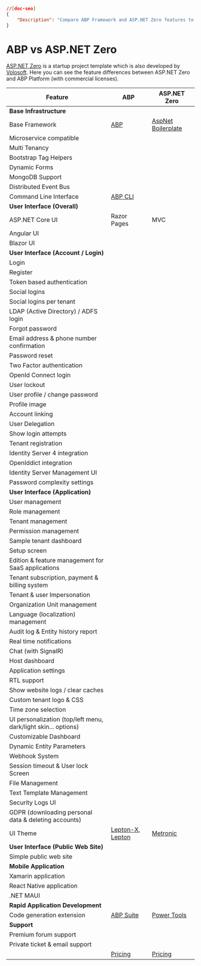 ```json
//[doc-seo]
{
    "Description": "Compare ABP Framework and ASP.NET Zero features to make informed decisions for your next project with this insightful guide."
}
```

# ABP vs ASP.NET Zero

[ASP.NET Zero](https://aspnetzero.com/) is a startup project template which is also developed by [Volosoft](https://volosoft.com/). Here you can see the feature differences between ASP.NET Zero and ABP Platform (with commercial licenses).

<!DOCTYPE html PUBLIC "-//W3C//DTD XHTML 1.0 Transitional//EN" "http://www.w3.org/TR/xhtml1/DTD/xhtml1-transitional.dtd">
<html xmlns="http://www.w3.org/1999/xhtml">

<head>
<meta content="text/html; charset=utf-8" http-equiv="Content-Type" />
</head>
<body>

<table id="TemplateComparisonTable" class="table">
        <thead>
            <tr>
                <th>Feature</th>
                <th>ABP</th>
                <th>ASP.NET Zero</th>
            </tr>
        </thead>
        <tbody>
            <tr>
                <td colspan="3"><strong>Base Infrastructure</strong></td>
            </tr>
            <tr>
                <td>Base Framework</td>
                <td><a href="https://github.com/abpframework/abp/" target="_blank"> ABP</a></td>
                <td><a href="https://github.com/aspnetboilerplate/aspnetboilerplate" target="_blank">AspNet Boilerplate</a></td>
            </tr>
            <tr>
                <td>Microservice compatible</td>
                <td><i class="fa fa-check text-success"></i></td>
                <td><i class="fa fa-minus text-secondary"></i></td>
            </tr>
            <tr>
                <td>Multi Tenancy</td>
                <td><i class="fa fa-check text-success"></i></td>
                <td><i class="fa fa-check text-success"></i></td>
            </tr>
            <tr>
                <td>Bootstrap Tag Helpers</td>
                <td><i class="fa fa-check text-success"></i></td>
                <td><i class="fa fa-minus text-secondary"></i></td>
            </tr>
            <tr>
                <td>Dynamic Forms</td>
                <td><i class="fa fa-check text-success"></i></td>
                <td><i class="fa fa-minus text-secondary"></i></td>
            </tr>
            <tr>
                <td>MongoDB Support</td>
                <td><i class="fa fa-check text-success"></i></td>
                <td><i class="fa fa-minus text-secondary"></i></td>
            </tr>
            <tr>
                <td>Distributed Event Bus</td>
                <td><i class="fa fa-check text-success"></i></td>
                <td><i class="fa fa-minus text-secondary"></i></td>
            </tr>
            <tr>
                <td>Command Line Interface</td>
                <td><a href="https://abp.io/docs/latest/cli" target="_blank">ABP CLI</a></td>
                <td><i class="fa fa-minus text-secondary"></i></td>
            </tr>
            <tr>
                <td colspan="3"><strong>User Interface (Overall)</strong></td>
            </tr>
            <tr>
                <td>ASP.NET Core UI</td>
                <td>Razor Pages</td>
                <td>MVC</td>
            </tr>
            <tr>
                <td>Angular UI</td>
                <td><i class="fa fa-check text-success"></i></td>
                <td><i class="fa fa-check text-success"></i></td>
            </tr>
            <tr>
                <td>Blazor UI</td>
                <td><i class="fa fa-check text-success"></i></td>
                <td><i class="fa fa-minus text-secondary"></i></td>
            </tr>
            <tr>
                <td colspan="3"><strong>User Interface (Account / Login)</strong></td>
            </tr>
            <tr>
                <td>Login</td>
                <td><i class="fa fa-check text-success"></i></td>
                <td><i class="fa fa-check text-success"></i></td>
            </tr>
            <tr>
                <td>Register</td>
                <td><i class="fa fa-check text-success"></i></td>
                <td><i class="fa fa-check text-success"></i></td>
            </tr>
            <tr>
                <td>Token based authentication</td>
                <td><i class="fa fa-check text-success"></i></td>
                <td><i class="fa fa-check text-success"></i></td>
            </tr>
            <tr>
                <td>Social logins</td>
                <td><i class="fa fa-check text-success"></i></td>
                <td><i class="fa fa-check text-success"></i></td>
            </tr>
            <tr>
                <td>Social logins per tenant</td>
                <td><i class="fa fa-check text-success"></i></td>
                <td><i class="fa fa-check text-success"></i></td>
            </tr>
            <tr>
                <td>LDAP (Active Directory) / ADFS login</td>
                <td><i class="fa fa-check text-success"></i></td>
                <td><i class="fa fa-check text-success"></i></td>
            </tr>
            <tr>
                <td>Forgot password</td>
                <td><i class="fa fa-check text-success"></i></td>
                <td><i class="fa fa-check text-success"></i></td>
            </tr>
            <tr>
                <td>Email address &amp; phone number confirmation</td>
                <td><i class="fa fa-check text-success"></i></td>
                <td><i class="fa fa-check text-success"></i></td>
            </tr>
            <tr>
                <td>Password reset</td>
                <td><i class="fa fa-check text-success"></i></td>
                <td><i class="fa fa-check text-success"></i></td>
            </tr>
            <tr>
                <td>Two Factor authentication</td>
                <td><i class="fa fa-check text-success"></i></td>
                <td><i class="fa fa-check text-success"></i></td>
            </tr>
            <tr>
                <td>OpenId Connect login</td>
                <td><i class="fa fa-check text-success"></i></td>
                <td><i class="fa fa-check text-success"></i></td>
            </tr>
            <tr>
                <td>User lockout</td>
                <td><i class="fa fa-check text-success"></i></td>
                <td><i class="fa fa-check text-success"></i></td>
            </tr>
            <tr>
                <td>User profile / change password</td>
                <td><i class="fa fa-check text-success"></i></td>
                <td><i class="fa fa-check text-success"></i></td>
            </tr>
            <tr>
                <td>Profile image</td>
                <td><i class="fa fa-check text-success"></i></td>
                <td><i class="fa fa-check text-success"></i></td>
            </tr>
            <tr>
                <td>Account linking</td>
                <td><i class="fa fa-check text-success"></i></td>
                <td><i class="fa fa-check text-success"></i></td>
            </tr>
            <tr>
                <td>User Delegation</td>
                <td><i class="fa fa-check text-success"></i></td>
                <td><i class="fa fa-check text-success"></i></td>
            </tr>
            <tr>
                <td>Show login attempts</td>
                <td><i class="fa fa-check text-success"></i></td>
                <td><i class="fa fa-check text-success"></i></td>
            </tr>
            <tr>
                <td>Tenant registration</td>
                <td><i class="fa fa-minus text-secondary"></i></td>
                <td><i class="fa fa-check text-success"></i></td>
            </tr>
            <tr>
                <td>Identity Server 4 integration</td>
                <td><i class="fa fa-check text-success"></i></td>
                <td><i class="fa fa-check text-success"></i></td>
            </tr>
            <tr>
                <td>OpenIddict integration</td>
                <td><i class="fa fa-check text-success"></i></td>
                <td><i class="fa fa-minus text-false"></i></td>
            </tr>
            <tr>
                <td>Identity Server Management UI</td>
                <td><i class="fa fa-check text-success"></i></td>
                <td><i class="fa fa-minus text-secondary"></i></td>
            </tr>
            <tr>
                <td>Password complexity settings</td>
                <td><i class="fa fa-check text-success"></i></td>
                <td><i class="fa fa-check text-success"></i></td>
            </tr>
            <tr>
                <td colspan="3"><strong>User Interface (Application)</strong></td>
            </tr>
            <tr>
                <td>User management</td>
                <td><i class="fa fa-check text-success"></i></td>
                <td><i class="fa fa-check text-success"></i></td>
            </tr>
            <tr>
                <td>Role management</td>
                <td><i class="fa fa-check text-success"></i></td>
                <td><i class="fa fa-check text-success"></i></td>
            </tr>
            <tr>
                <td>Tenant management</td>
                <td><i class="fa fa-check text-success"></i></td>
                <td><i class="fa fa-check text-success"></i></td>
            </tr>
            <tr>
                <td>Permission management</td>
                <td><i class="fa fa-check text-success"></i></td>
                <td><i class="fa fa-check text-success"></i></td>
            </tr>
            <tr>
                <td>Sample tenant dashboard</td>
                <td><i class="fa fa-minus text-secondary"></i></td>
                <td><i class="fa fa-check text-success"></i></td>
            </tr>
            <tr>
                <td>Setup screen</td>
                <td><i class="fa fa-minus text-secondary"></i></td>
                <td><i class="fa fa-check text-success"></i></td>
            </tr>
            <tr>
                <td>Edition &amp; feature management for SaaS applications</td>
                <td><i class="fa fa-check text-success"></i></td>
                <td><i class="fa fa-check text-success"></i></td>
            </tr>
            <tr>
                <td>Tenant subscription, payment &amp; billing system</td>
                <td><i class="fa fa-check text-success"></i></td>
                <td><i class="fa fa-check text-success"></i></td>
            </tr>
            <tr>
                <td>Tenant &amp; user Impersonation</td>
                <td><i class="fa fa-check text-success"></i></td>
                <td><i class="fa fa-check text-success"></i></td>
            </tr>
            <tr>
                <td>Organization Unit management</td>
                <td><i class="fa fa-check text-success"></i></td>
                <td><i class="fa fa-check text-success"></i></td>
            </tr>
            <tr>
                <td>Language (localization) management</td>
                <td><i class="fa fa-check text-success"></i></td>
                <td><i class="fa fa-check text-success"></i></td>
            </tr>
            <tr>
                <td>Audit log & Entity history report</td>
                <td><i class="fa fa-check text-success"></i></td>
                <td><i class="fa fa-check text-success"></i></td>
            </tr>
            <tr>
                <td>Real time notifications</td>
                <td><i class="fa fa-minus text-secondary"></i></td>
                <td><i class="fa fa-check text-success"></i></td>
            </tr>
            <tr>
                <td>Chat (with SignalR)</td>
                <td><i class="fa fa-check text-success"></i></td>
                <td><i class="fa fa-check text-success"></i></td>
            </tr>
            <tr>
                <td>Host dashboard</td>
                <td><i class="fa fa-check text-success"></i></td>
                <td><i class="fa fa-check text-success"></i></td>
            </tr>
            <tr>
                <td>Application settings</td>
                <td><i class="fa fa-check text-success"></i></td>
                <td><i class="fa fa-check text-success"></i></td>
            </tr>
            <tr>
                <td>RTL support</td>
                <td><i class="fa fa-check text-success"></i></td>
                <td><i class="fa fa-check text-success"></i></td>   
            </tr>
            <tr>
                <td>Show website logs / clear caches</td>
                <td><i class="fa fa-minus text-secondary"></i></td>
                <td><i class="fa fa-check text-success"></i></td>
            </tr>
            <tr>
                <td>Custom tenant logo &amp; CSS</td>
                <td><i class="fa fa-minus text-secondary"></i></td>
                <td><i class="fa fa-check text-success"></i></td>
            </tr>
            <tr>
                <td>Time zone selection</td>
                <td><i class="fa fa-check text-success"></i></td>
                <td><i class="fa fa-check text-success"></i></td>
            </tr>
            <tr>
                <td>UI personalization (top/left menu, dark/light skin... options)</td>
                <td><i class="fa fa-check text-success"></i></td>
                <td><i class="fa fa-check text-success"></i></td>
            </tr>
            <tr>
                <td>Customizable Dashboard</td>
                <td><i class="fa fa-minus text-secondary"></i></td>
                <td><i class="fa fa-check text-success"></i></td>
            </tr>
            <tr>
                <td>Dynamic Entity Parameters</td>
                <td><i class="fa fa-minus text-secondary"></i></td>
                <td><i class="fa fa-check text-success"></i></td>
            </tr>
            <tr>
                <td>Webhook System</td>
                <td><i class="fa fa-minus text-secondary"></i></td>
                <td><i class="fa fa-check text-success"></i></td>
            </tr>
            <tr>
                <td>Session timeout & User lock Screen</td>
                <td><i class="fa fa-check text-success"></i></td>
                <td><i class="fa fa-check text-success"></i></td>
            </tr>
            <tr>
                <td>File Management</td>
                <td><i class="fa fa-check text-success"></i></td>
                <td><i class="fa fa-minus text-secondary"></i></td>
            </tr>
            <tr>
                <td>Text Template Management</td>
                <td><i class="fa fa-check text-success"></i></td>
                <td><i class="fa fa-minus text-secondary"></i></td>
            </tr>
            <tr>
                <td>Security Logs UI</td>
                <td><i class="fa fa-check text-success"></i></td>
                <td><i class="fa fa-minus text-secondary"></i></td>
            </tr>
            <tr>
                <td>GDPR (downloading personal data & deleting accounts)</td>
                <td><i class="fa fa-check text-success"></i></td>
                <td><i class="fa fa-check text-success"></i></td>
            </tr>                
            <tr>
                <td>UI Theme</td>
                <td><a href="http://x.leptontheme.com/" target="_blank">Lepton-X</a>, <a href="http://leptontheme.com/" target="_blank">Lepton</a></td>
                <td><a href="https://keenthemes.com/metronic/" target="_blank">Metronic</a></td>
            </tr>
            <tr>
                <td colspan="3"><strong>User Interface (Public Web Site)</strong></td>
            </tr>
            <tr>
                <td>Simple public web site</td>
                <td><i class="fa fa-check text-success"></i></td>
                <td><i class="fa fa-check text-success"></i></td>
            </tr>
            <tr>
                <td colspan="3"><strong>Mobile Application</strong></td>
            </tr>
            <tr>
                <td>Xamarin application</td>
                <td><i class="fa fa-minus text-secondary"></i></td>
                <td><i class="fa fa-check text-success"></i></td>
            </tr>
            <tr>
                <td>React Native application</td>
                <td><i class="fa fa-check text-success"></i></td>
                <td><i class="fa fa-minus text-secondary"></i></td>
            </tr>
            <tr>
                <td>.NET MAUI</td>
                <td><i class="fa fa-check text-success"></i></td>
                <td><i class="fa fa-check text-success"></i></td>
            </tr>
            <tr>
                <td colspan="3"><strong>Rapid Application Development</strong></td>
            </tr>
            <tr>
                <td>Code generation extension</td>
                <td><a href="https://abp.io/docs/latest/suite" target="_blank">ABP Suite</a></td>
                <td><a href="https://docs.aspnetzero.com/en/common/latest/Rapid-Application-Development" target="_blank">Power Tools</a></td>
            </tr>
            <tr>
                <td colspan="3"><strong>Support</strong></td>
            </tr>
            <tr>
                <td>Premium forum support</td>
                <td><i class="fa fa-check text-success"></i></td>
                <td><i class="fa fa-check text-success"></i></td>
            </tr>
            <tr>
                <td>Private ticket & email support</td>
                <td><i class="fa fa-check text-success"></i></td>
                <td><i class="fa fa-check text-success"></i></td>
            </tr>
            <tr>
                <td>&nbsp;</td>
                <td><a href="https://abp.io/pricing" target="_blank" rel="noopener">Pricing</a></td>
                <td><a href="https://aspnetzero.com/Pricing">Pricing</a></td>
            </tr>
        </tbody>
    </table>


</body>

</html>
